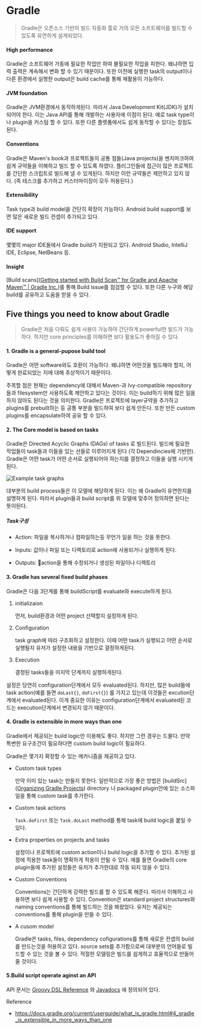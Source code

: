 # Gradle

> Gradle은 오픈소스 기반의 빌드 자동화 툴로 거의 모든 소프트웨어를 빌드할 수 있도록 유연하게 설계되었다.

#### High performance

Gradle은 소프트웨어 가동에 필요한 작업만 하여 불필요한 작업을 피한다. 왜냐하면 입력 출력은 계속해서 변화 할 수 있기 때문이다. 또한 이전에 실행한 task의 output이나 다른 환경에서 실행한 output은 build cache를 통해 재활용이 가능하다.

#### JVM foundation

Gradle은 JVM환경에서 동작하게된다. 따라서 Java Development Kit(JDK)가 설치되어야 한다. 이는 Java API를 통해 개발하는 사용자에 이점이 된다. 예로 task type이나 plugin을 커스텀 할 수 있다. 또한 다른 플렛폼에서도 쉽게 동작할 수 있다는 장점도 된다.

#### Conventions

Gradle은 Maven's book과 프로젝트들의 공통 점들(Java projects)을 벤치마크하여 쉽게 규약들을 이해하고 빌드 할 수 있도록 하였다. 플러그인들에 접근이 많은 프로젝트를 간단한 스크립트로 빌드해 낼 수 있게된다. 하지만 이런 규약들은 제안하고 있지 않다. (즉 테스크를 추가하고 커스터마이징이 모두 허용된다.)

#### Extensibility

Task type과 build model을 간단히 확장이 가능하다. Android build support를 보면 많은 새로운 빌드 컨셉이 추가되고 있다.

#### IDE support

몇몇의 major IDE들에서 Gradle build가 지원되고 있다. Android Studio, IntelliJ IDE, Eclipse, NetBeans 등.

#### Insight

[Build scans]([Getting started with Build Scan™ for Gradle and Apache Maven™ | Gradle Inc.](https://scans.gradle.com/?_ga=2.114868226.442035419.1647824366-1499376163.1639986287))를 통해 Build issue를 점검할 수 있다. 또한 다른 누구와 해당 build를 공유하고 도움을 받을 수 있다. 

## Five things you need to know about Gradle

> Gradle은 처음 다뤄도 쉽게 사용이 가능하여 간단하게 powerful한 빌드가 가능하다. 하지만 core principles를 이해하면 보다 활용도가 좋아질 수 있다.

#### 1. Gradle is a general-pupose build tool

Gradle은 어떤 software와도 호환이 가능하다. 왜냐하면 어떤것을 빌드해야 할지,  어떻게 완료되었는  지에 대해 추상적이기 때문이다. 

주목할 점은 현재는 dependency에 대해서 Maven-과 Ivy-compatible repository들과 filesystem만 사용하도록 제안하고 있다는 것이다. 이는 build하기 위해 많은 일을 하지 않아도 된다는 것을 의미한다. Gradle은 프로젝트에 layer규약을 추가하고 plugins를 prebuilt하는 등 공통 부분을 빌드하여 보다 쉽게 만든다. 또한 만든 custom plugins를 encapsulate하여 공유 할 수 있다.

#### 2. The Core model is based on tasks

Gradle은 Directed Acyclic Graphs (DAGs) of tasks 로 빌드된다. 빌드에 필요한 작업들이 task들과 이들을 있는 선들로 이루어지게 된다 (각 Dependincies에 기반한). Gradle은 어떤 task가 어떤 순서로 실행되어야 하는지를 결정하고 이들을 실행 시키게된다.

![Example task graphs](https://docs.gradle.org/current/userguide/img/task-dag-examples.png)

대부분의 build process들은 이 모델에 해당하게 된다. 이는 왜 Gradle이 유연한지를 설명하게 된다. 따라서 plugin들과 build script를 위 모델에 맞추어 정의하면 된다는 뜻이된다. 

##### Task구성

- Action: 파일을 복사하거나 컴파일하는등 무언가 일을 하는 것을 뜻한다.

- Inputs: 값이나 파일 또는 디렉토리로 action에 사용되거나 실행하게 된다.

- Outputs: action을 통해 수정되거나 생성된 파일이나 디렉토리

#### 3. Gradle has several fixed build phases

Gradle은 다음 3단계를 통해 buildScript를 evaluate와 execute하게 된다.

1. initializaion
   
   먼저, build환경과 어떤 project 선택할지 설정하게 된다.

2. Configuration
   
   task graph에 따라 구조화하고 설정한다. 이때 어떤 task가 실행되고 어떤 순서로 실행될지 유저가 설정한 내용을 기반으로 결정하게된다.

3. Execution
   
   결정된 tasks들을 마지막 단계까지 실행하게된다.

설정은 당연히 configuration단계에서 모두 evaluated된다. 하지만, 많은 build들에 task action(예를 들면 `doLast{}`, `doFirst{}`) 를 가지고 있는데 이것들은 excution단계에서 evaluated된다. 이게 중요한 이유는 configuration단계에서 evaluated된 코드는 execution단계에서 변경되지 않기 때문이다.

#### 4. Gradle is extensible in more ways than one

Gradle에서 제공되는 build logic만 이용해도 좋다. 하지만 그런 경우는 드물다. 만약 특변한 요구조건이 필요하다면 custom build logic이 필요하다.

Gradle은 몇가지 확장할 수 있는 메카니즘을 제공하고 있다.

- Custom task types
  
  만약 이미 있는 task는 만들지 못한다. 일반적으로 가장 좋은 방법은 [buildSrc]([Organizing Gradle Projects](https://docs.gradle.org/current/userguide/organizing_gradle_projects.html#sec:build_sources)) directory 나 packaged plugin안에 있는 소스파일을 통해 custom task를 추가한다. 

- Custom task actions
  
  `Task.doFirst` 또는 `Task.doLast` method를 통해 task에 build logic을 붙일 수 있다.

- Extra properties on projects and tasks
  
  설정이나 프로젝트에 custom action이나 build logic을 추가할 수 있다. 추가된 설정에 적용한 task들이 명확하게 적용이 안될 수 있다. 예를 들면 Gradle의 core plugin들에 추가된 설정들은 유저가 추가한대로 작동 되지 않을 수 있다.

- Custom Conventions
  
  Conventions는 간단하게 강력한 빌드를 할 수 있도록 해준다. 따라서 이해하고 사용하면 보다 쉽게 사용할 수 있다. Convention은 standard project structures와 naming conventions를 통해 빌드하는 것을 봐왔었다. 유저는 제공되는 conventions를 통해 plugin을 만들 수 있다.

- A cusom model
  
  Gradle은 tasks, files, dependency cofigurations를 통해 새로운 컨셉의 build를 만드는것을 허용하고 있다. source sets를 추가함으로써 대부분의 언어들로 빌드할 수 있는 것을 볼 수 있다. 적절한 모델링은 빌드를 쉽게하고 효율적으로 만들어 줄 것이다.

#### 5.Build script operate aginst an API

API 문서는 [Groovy DSL Reference](https://docs.gradle.org/current/dsl/) 와 [Javadocs](https://docs.gradle.org/current/javadoc/) 에 정의되어 있다. 



Reference

- https://docs.gradle.org/current/userguide/what_is_gradle.html#4_gradle_is_extensible_in_more_ways_than_one
